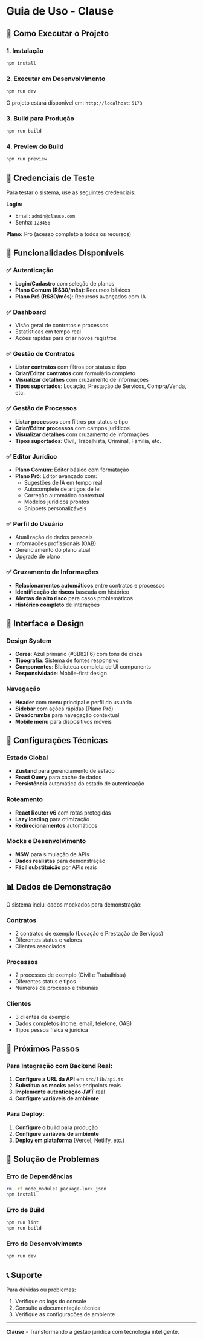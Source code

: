 # Guia de Uso - Clause

## 🚀 Como Executar o Projeto

### 1. Instalação
```bash
npm install
```

### 2. Executar em Desenvolvimento
```bash
npm run dev
```

O projeto estará disponível em: `http://localhost:5173`

### 3. Build para Produção
```bash
npm run build
```

### 4. Preview do Build
```bash
npm run preview
```

## 🔐 Credenciais de Teste

Para testar o sistema, use as seguintes credenciais:

**Login:**
- Email: `admin@clause.com`
- Senha: `123456`

**Plano:** Pró (acesso completo a todos os recursos)

## 📱 Funcionalidades Disponíveis

### ✅ Autenticação
- **Login/Cadastro** com seleção de planos
- **Plano Comum (R$30/mês)**: Recursos básicos
- **Plano Pró (R$80/mês)**: Recursos avançados com IA

### ✅ Dashboard
- Visão geral de contratos e processos
- Estatísticas em tempo real
- Ações rápidas para criar novos registros

### ✅ Gestão de Contratos
- **Listar contratos** com filtros por status e tipo
- **Criar/Editar contratos** com formulário completo
- **Visualizar detalhes** com cruzamento de informações
- **Tipos suportados**: Locação, Prestação de Serviços, Compra/Venda, etc.

### ✅ Gestão de Processos
- **Listar processos** com filtros por status e tipo
- **Criar/Editar processos** com campos jurídicos
- **Visualizar detalhes** com cruzamento de informações
- **Tipos suportados**: Civil, Trabalhista, Criminal, Família, etc.

### ✅ Editor Jurídico
- **Plano Comum**: Editor básico com formatação
- **Plano Pró**: Editor avançado com:
  - Sugestões de IA em tempo real
  - Autocomplete de artigos de lei
  - Correção automática contextual
  - Modelos jurídicos prontos
  - Snippets personalizáveis

### ✅ Perfil do Usuário
- Atualização de dados pessoais
- Informações profissionais (OAB)
- Gerenciamento do plano atual
- Upgrade de plano

### ✅ Cruzamento de Informações
- **Relacionamentos automáticos** entre contratos e processos
- **Identificação de riscos** baseada em histórico
- **Alertas de alto risco** para casos problemáticos
- **Histórico completo** de interações

## 🎨 Interface e Design

### Design System
- **Cores**: Azul primário (#3B82F6) com tons de cinza
- **Tipografia**: Sistema de fontes responsivo
- **Componentes**: Biblioteca completa de UI components
- **Responsividade**: Mobile-first design

### Navegação
- **Header** com menu principal e perfil do usuário
- **Sidebar** com ações rápidas (Plano Pró)
- **Breadcrumbs** para navegação contextual
- **Mobile menu** para dispositivos móveis

## 🔧 Configurações Técnicas

### Estado Global
- **Zustand** para gerenciamento de estado
- **React Query** para cache de dados
- **Persistência** automática do estado de autenticação

### Roteamento
- **React Router v6** com rotas protegidas
- **Lazy loading** para otimização
- **Redirecionamentos** automáticos

### Mocks e Desenvolvimento
- **MSW** para simulação de APIs
- **Dados realistas** para demonstração
- **Fácil substituição** por APIs reais

## 📊 Dados de Demonstração

O sistema inclui dados mockados para demonstração:

### Contratos
- 2 contratos de exemplo (Locação e Prestação de Serviços)
- Diferentes status e valores
- Clientes associados

### Processos
- 2 processos de exemplo (Civil e Trabalhista)
- Diferentes status e tipos
- Números de processo e tribunais

### Clientes
- 3 clientes de exemplo
- Dados completos (nome, email, telefone, OAB)
- Tipos pessoa física e jurídica

## 🚀 Próximos Passos

### Para Integração com Backend Real:

1. **Configure a URL da API** em `src/lib/api.ts`
2. **Substitua os mocks** pelos endpoints reais
3. **Implemente autenticação JWT** real
4. **Configure variáveis de ambiente**

### Para Deploy:

1. **Configure o build** para produção
2. **Configure variáveis de ambiente**
3. **Deploy em plataforma** (Vercel, Netlify, etc.)

## 🐛 Solução de Problemas

### Erro de Dependências
```bash
rm -rf node_modules package-lock.json
npm install
```

### Erro de Build
```bash
npm run lint
npm run build
```

### Erro de Desenvolvimento
```bash
npm run dev
```

## 📞 Suporte

Para dúvidas ou problemas:
1. Verifique os logs do console
2. Consulte a documentação técnica
3. Verifique as configurações de ambiente

---

**Clause** - Transformando a gestão jurídica com tecnologia inteligente.

